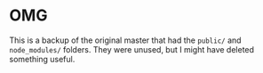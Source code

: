 # OMG

This is a backup of the original master that had the `public/` and `node_modules/` folders. They were unused, but I might have deleted something useful.

